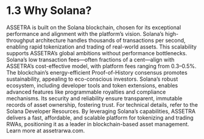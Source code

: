 # 1.3 Why Solana?

ASSETRA is built on the Solana blockchain, chosen for its exceptional performance and alignment with the platform’s vision. Solana’s high-throughput architecture handles thousands of transactions per second, enabling rapid tokenization and trading of real-world assets. This scalability supports ASSETRA’s global ambitions without performance bottlenecks. Solana’s low transaction fees—often fractions of a cent—align with ASSETRA’s cost-effective model, with platform fees ranging from 0.3–0.5%. The blockchain’s energy-efficient Proof-of-History consensus promotes sustainability, appealing to eco-conscious investors. Solana’s robust ecosystem, including developer tools and token extensions, enables advanced features like programmable royalties and compliance mechanisms. Its security and reliability ensure transparent, immutable records of asset ownership, fostering trust. For technical details, refer to the Solana Developer Resources. By leveraging Solana’s capabilities, ASSETRA delivers a fast, affordable, and scalable platform for tokenizing and trading RWAs, positioning it as a leader in blockchain-based asset management. Learn more at assetrarwa.com.

